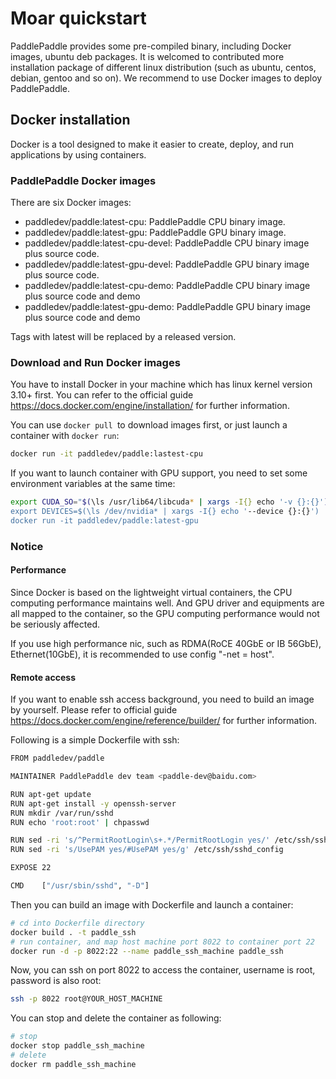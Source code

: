 Moar quickstart
====================
PaddlePaddle provides some pre-compiled binary, including Docker images, ubuntu deb packages. It is welcomed to contributed more installation package of different linux distribution (such as ubuntu, centos, debian, gentoo and so on). We recommend to use Docker images to deploy PaddlePaddle.
## Docker installation

Docker is a tool designed to make it easier to create, deploy, and run applications by using containers.

### PaddlePaddle Docker images
There are six Docker images:

- paddledev/paddle:latest-cpu: PaddlePaddle CPU binary image.
- paddledev/paddle:latest-gpu: PaddlePaddle GPU binary image.
- paddledev/paddle:latest-cpu-devel: PaddlePaddle CPU binary image plus source code.
- paddledev/paddle:latest-gpu-devel: PaddlePaddle GPU binary image plus source code.
- paddledev/paddle:latest-cpu-demo: PaddlePaddle CPU binary image plus source code and demo
- paddledev/paddle:latest-gpu-demo: PaddlePaddle GPU binary image plus source code and demo

Tags with latest will be replaced by a released version.

### Download and Run Docker images

You have to install Docker in your machine which has linux kernel version 3.10+ first. You can refer to the official guide https://docs.docker.com/engine/installation/ for further information.

You can use ```docker pull ```to download images first, or just launch a container with ```docker run```:
```bash
docker run -it paddledev/paddle:lastest-cpu
```

If you want to launch container with GPU support, you need to set some environment variables at the same time:

```bash
export CUDA_SO="$(\ls /usr/lib64/libcuda* | xargs -I{} echo '-v {}:{}') $(\ls /usr/lib64/libnvidia* | xargs -I{} echo '-v {}:{}"
export DEVICES=$(\ls /dev/nvidia* | xargs -I{} echo '--device {}:{}')
docker run -it paddledev/paddle:latest-gpu
```

### Notice

#### Performance

Since Docker is based on the lightweight virtual containers, the CPU computing performance maintains well. And GPU driver and equipments are all mapped to the container, so the GPU computing performance would not be seriously affected.

If you use high performance nic, such as RDMA(RoCE 40GbE or IB 56GbE), Ethernet(10GbE), it is recommended to use config "-net = host".




#### Remote access
If you want to enable ssh access background, you need to build an image by yourself. Please refer to official guide https://docs.docker.com/engine/reference/builder/ for further information.

Following is a simple Dockerfile with ssh:
```bash
FROM paddledev/paddle

MAINTAINER PaddlePaddle dev team <paddle-dev@baidu.com>

RUN apt-get update
RUN apt-get install -y openssh-server
RUN mkdir /var/run/sshd
RUN echo 'root:root' | chpasswd

RUN sed -ri 's/^PermitRootLogin\s+.*/PermitRootLogin yes/' /etc/ssh/sshd_config
RUN sed -ri 's/UsePAM yes/#UsePAM yes/g' /etc/ssh/sshd_config

EXPOSE 22

CMD    ["/usr/sbin/sshd", "-D"]
```

Then you can build an image with Dockerfile and launch a container:

```bash
# cd into Dockerfile directory
docker build . -t paddle_ssh
# run container, and map host machine port 8022 to container port 22
docker run -d -p 8022:22 --name paddle_ssh_machine paddle_ssh
```
Now, you can ssh on port 8022 to access the container, username is root, password is also root:

```bash
ssh -p 8022 root@YOUR_HOST_MACHINE
```


You can stop and delete the container as following:
```bash
# stop
docker stop paddle_ssh_machine
# delete
docker rm paddle_ssh_machine
```
